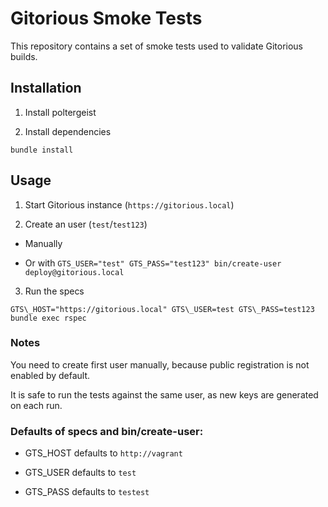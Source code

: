 # Gitorious Smoke Tests

This repository contains a set of smoke tests used to validate Gitorious builds.

## Installation

1. Install poltergeist

2. Install dependencies
```
bundle install
```

## Usage

1. Start Gitorious instance (`https://gitorious.local`)

2. Create an user (`test`/`test123`)

  * Manually

  * Or with `GTS_USER="test" GTS_PASS="test123" bin/create-user deploy@gitorious.local`

3. Run the specs
```
GTS\_HOST="https://gitorious.local" GTS\_USER=test GTS\_PASS=test123 bundle exec rspec
```

### Notes

You need to create first user manually, because public registration is not enabled by default.

It is safe to run the tests against the same user, as new keys are generated on each run.

### Defaults of specs and bin/create-user:

 * GTS\_HOST defaults to `http://vagrant`

 * GTS\_USER defaults to `test`

 * GTS\_PASS defaults to `testest`

